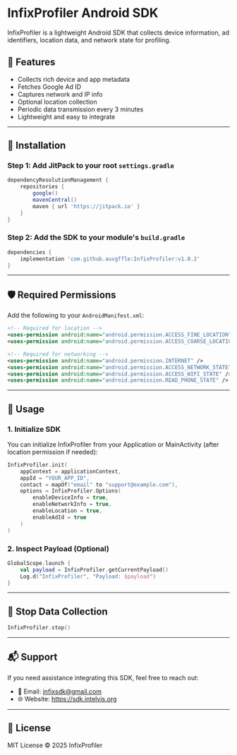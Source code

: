 # InfixProfiler Android SDK

InfixProfiler is a lightweight Android SDK that collects device information, ad identifiers, location data, and network state for profiling.

## 🚀 Features

- Collects rich device and app metadata
- Fetches Google Ad ID
- Captures network and IP info
- Optional location collection
- Periodic data transmission every 3 minutes
- Lightweight and easy to integrate

---

## 🔧 Installation

### Step 1: Add JitPack to your root `settings.gradle`

```groovy
dependencyResolutionManagement {
    repositories {
        google()
        mavenCentral()
        maven { url 'https://jitpack.io' }
    }
}
```

### Step 2: Add the SDK to your module's `build.gradle`

```groovy
dependencies {
    implementation 'com.github.auvgffle:InfixProfiler:v1.0.2'
}
```

---

## 🛡 Required Permissions

Add the following to your `AndroidManifest.xml`:

```xml
<!-- Required for location -->
<uses-permission android:name="android.permission.ACCESS_FINE_LOCATION" />
<uses-permission android:name="android.permission.ACCESS_COARSE_LOCATION" />

<!-- Required for networking -->
<uses-permission android:name="android.permission.INTERNET" />
<uses-permission android:name="android.permission.ACCESS_NETWORK_STATE" />
<uses-permission android:name="android.permission.ACCESS_WIFI_STATE" />
<uses-permission android:name="android.permission.READ_PHONE_STATE" />
```

---

## 🧩 Usage

### 1. Initialize SDK

You can initialize InfixProfiler from your Application or MainActivity (after location permission if needed):

```kotlin
InfixProfiler.init(
    appContext = applicationContext,
    appId = "YOUR_APP_ID",
    contact = mapOf("email" to "support@example.com"),
    options = InfixProfiler.Options(
        enableDeviceInfo = true,
        enableNetworkInfo = true,
        enableLocation = true,
        enableAdId = true
    )
)
```

### 2. Inspect Payload (Optional)

```kotlin
GlobalScope.launch {
    val payload = InfixProfiler.getCurrentPayload()
    Log.d("InfixProfiler", "Payload: $payload")
}
```

---

## 🛑 Stop Data Collection

```kotlin
InfixProfiler.stop()
```

---

## 📬 Support

If you need assistance integrating this SDK, feel free to reach out:

- 📧 Email: infixsdk@gmail.com
- 🌐 Website: https://sdk.intelvis.org

---

## 📜 License

MIT License © 2025 InfixProfiler
